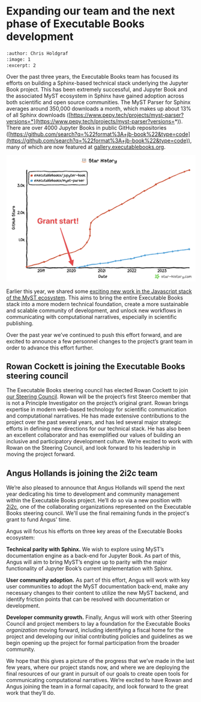 # Expanding our team and the next phase of Executable Books development

```{post} 2023-11-28
:author: Chris Holdgraf
:image: 1
:excerpt: 2
```

Over the past three years, the Executable Books team has focused its efforts on building a Sphinx-based technical stack underlying the Jupyter Book project. This has been extremely successful, and Jupyter Book and the associated MyST ecosystem in Sphinx have gained adoption across both scientific and open source communities. The MyST Parser for Sphinx averages around 350,000 downloads a month, which makes up about 13% of all Sphinx downloads ([https://www.pepy.tech/projects/myst-parser?versions=*](https://www.pepy.tech/projects/myst-parser?versions=*)). There are over 4000 Jupyter Books in public GitHub repositories ([https://github.com/search?q=%22format%3A+jb-book%22&type=code](https://github.com/search?q=%22format%3A+jb-book%22&type=code)), many of which are now featured at [gallery.executablebooks.org](https://executablebooks.org/en/latest/gallery/).

![Stargazer counts over time for Jupyter Book and MyST Parser](../images/grant-star-timeline.png)

Earlier this year, we shared some [exciting new work in the Javascript stack of the MyST ecosystem](https://executablebooks.org/en/latest/blog/2023-02-09-announce-mystjs/). This aims to bring the entire Executable Books stack into a more modern technical foundation, create a more sustainable and scalable community of development, and unlock new workflows in communicating with computational narratives, especially in scientific publishing.

Over the past year we’ve continued to push this effort forward, and are excited to announce a few personnel changes to the project’s grant team in order to advance this effort further.


## Rowan Cockett is joining the Executable Books steering council

The Executable Books steering council has elected Rowan Cockett to join [our Steering Council](https://compass.executablebooks.org/en/latest/team/index.html#steering-council). Rowan will be the project’s first Steerco member that is not a Principle Investigator on the project’s original grant. Rowan brings expertise in modern web-based technology for scientific communication and computational narratives. He has made extensive contributions to the project over the past several years, and has led several major strategic efforts in defining new directions for our technical stack. He has also been an excellent collaborator and has exemplified our values of building an inclusive and participatory development culture. We’re excited to work with Rowan on the Steering Council, and look forward to his leadership in moving the project forward.


## Angus Hollands is joining the 2i2c team

We’re also pleased to announce that Angus Hollands will spend the next year dedicating his time to development and community management within the Executable Books project. He’ll do so via a new position with [2i2c](https://2i2c.org), one of the collaborating organizations represented on the Executable Books steering council. We'll use the final remaining funds in the project's grant to fund Angus' time.

Angus will focus his efforts on three key areas of the Executable Books ecosystem:

**Technical parity with Sphinx.** We wish to explore using MyST’s documentation engine as a back-end for Jupyter Book. As part of this, Angus will aim to bring MyST’s engine up to parity with the major functionality of Jupyter Book’s current implementation with Sphinx.

**User community adoption.** As part of this effort, Angus will work with key user communities to adopt the MyST documentation back-end, make any necessary changes to their content to utilize the new MyST backend, and identify friction points that can be resolved with documentation or development.

**Developer community growth.** Finally, Angus will work with other Steering Council and project members to lay a foundation for the Executable Books _organization_ moving forward, including identifying a fiscal home for the project and developing our initial contributing policies and guidelines as we begin opening up the project for formal participation from the broader community.

We hope that this gives a picture of the progress that we’ve made in the last few years, where our project stands now, and where we are deploying the final resources of our grant in pursuit of our goals to create open tools for communicating computational narratives. We’re excited to have Rowan and Angus joining the team in a formal capacity, and look forward to the great work that they’ll do.
